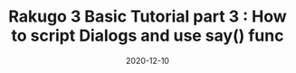 ---
title: "Rakugo 3 Basic Tutorial part 3 : How to script Dialogs and use say() func"
date: 2020-12-10
published: true
categories:
  - tutorials
redirect_to: "https://rakugoteam.github.io/RakugoDocs/tutorials/basic/tut03.html"
---